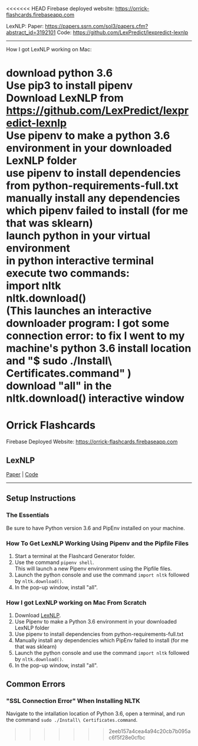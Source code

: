 <<<<<<< HEAD
Firebase deployed website: https://orrick-flashcards.firebaseapp.com

LexNLP:
Paper: https://papers.ssrn.com/sol3/papers.cfm?abstract_id=3192101
Code: https://github.com/LexPredict/lexpredict-lexnlp



----------------
How I got LexNLP working on Mac:

download python 3.6<br>
Use pip3 to install pipenv<br>
Download LexNLP from https://github.com/LexPredict/lexpredict-lexnlp<br>
Use pipenv to make a python 3.6 environment in your downloaded LexNLP folder<br>
use pipenv to install dependencies from python-requirements-full.txt<br>
manually install any dependencies which pipenv failed to install (for me that was sklearn)<br>
launch python in your virtual environment<br>
    in python interactive terminal execute two commands: <br>
        import nltk<br>
        nltk.download()<br>
        (This launches an interactive downloader program: I got some connection error: to fix I went to my machine's python 3.6 install location and "$ sudo ./Install\ Certificates.command" )<br>
    download "all" in the nltk.download() interactive window<br>
=======
# Orrick Flashcards
Firebase Deployed Website: https://orrick-flashcards.firebaseapp.com

## LexNLP<br>
[Paper](https://papers.ssrn.com/sol3/papers.cfm?abstract_id=3192101) | [Code](https://github.com/LexPredict/lexpredict-lexnlp)<br>

----------------
## Setup Instructions
### The Essentials
Be sure to have Python version 3.6 and PipEnv installed on your machine.

### How To Get LexNLP Working Using Pipenv and the Pipfile Files<br>
1. Start a terminal at the Flashcard Generator folder.<br>
2. Use the command `pipenv shell`.<br>
    <t>This will launch a new Pipenv environment using the Pipfile files.<br>
3. Launch the python console and use the command `import nltk` followed by `nltk.download()`.<br>
4. In the pop-up window, install "all".<br>

### How I got LexNLP working on Mac From Scratch<br>
1. Download [LexNLP](https://github.com/LexPredict/lexpredict-lexnlp).<br>
2. Use Pipenv to make a Python 3.6 environment in your downloaded LexNLP folder<br>
3. Use pipenv to install dependencies from python-requirements-full.txt<br>
4. Manually install any dependencies which PipEnv failed to install (for me that was sklearn)<br>
5. Launch the python console and use the command `import nltk` followed by `nltk.download()`.<br>
6. In the pop-up window, install "all".<br>
    
## Common Errors<br>
### "SSL Connection Error" When Installing NLTK<br>
Navigate to the intallation location of Python 3.6, open a terminal, and run the command `sudo ./Install\ Certificates.command`.
>>>>>>> 2eeb157a4cea4a94c20cb7b095ac6f5f28e0cfbc

